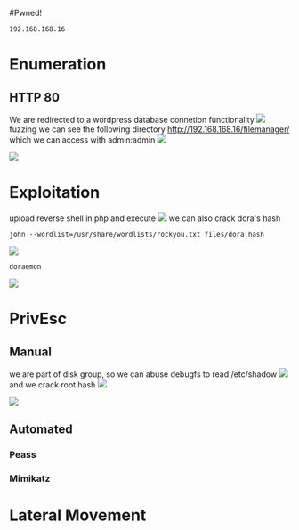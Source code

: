 #Pwned! 
```IP
192.168.168.16
```
# Enumeration

## HTTP 80
We are redirected to a wordpress database connetion functionality
![](https://github.com/bipbopbup/writeups/blob/main/Media/Pasted%20image%2020241126105319.png?raw=true)
fuzzing we can see the following directory
http://192.168.168.16/filemanager/
which we can access with admin:admin
![](https://github.com/bipbopbup/writeups/blob/main/Media/Pasted%20image%2020241126120234.png?raw=true)

![](https://github.com/bipbopbup/writeups/blob/main/Media/Pasted%20image%2020241126120453.png?raw=true)


# Exploitation
upload reverse shell in php and execute
![](https://github.com/bipbopbup/writeups/blob/main/Media/Pasted%20image%2020241126122826.png?raw=true)
we can also crack dora's hash
```
john --wordlist=/usr/share/wordlists/rockyou.txt files/dora.hash
```
![](https://github.com/bipbopbup/writeups/blob/main/Media/Pasted%20image%2020241126122854.png?raw=true)
```
doraemon
```
![](https://github.com/bipbopbup/writeups/blob/main/Media/Pasted%20image%2020241126123017.png?raw=true)
# PrivEsc

## Manual

we are part of disk group, so we can abuse debugfs to read /etc/shadow
![](https://github.com/bipbopbup/writeups/blob/main/Media/Pasted%20image%2020241126124350.png?raw=true)
and we crack root hash
![](https://github.com/bipbopbup/writeups/blob/main/Media/Pasted%20image%2020241126124405.png?raw=true)

![](https://github.com/bipbopbup/writeups/blob/main/Media/Pasted%20image%2020241126124440.png?raw=true)

## Automated

### Peass
### Mimikatz

# Lateral Movement

